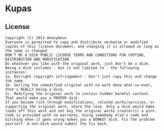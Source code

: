 # Kupas

## License

	Copyright (C) 2013 Anonymous
	Everyone is permitted to copy and distribute verbatim or modified copies of this license document, and changing it is allowed as long as the name is changed.
	DON'T BE A DICK PUBLIC LICENSE TERMS AND CONDITIONS FOR COPYING, DISTRIBUTION AND MODIFICATION
	Do whatever you like with the original work, just don't be a dick.
	Being a dick includes - but is not limited to - the following instances:
	1a. Outright copyright infringement - Don't just copy this and change the name.
	1b. Selling the unmodified original with no work done what-so-ever, that's REALLY being a dick.
	1c. Modifying the original work to contain hidden harmful content. That would make you a PROPER dick.
	If you become rich through modifications, related works/services, or supporting the original work, share the love. Only a dick would make loads off this work and not buy the original works creator(s) a pint.
	Code is provided with no warranty. Using somebody else's code and bitching when it goes wrong makes you a DONKEY dick. Fix the problem yourself. A non-dick would submit the fix back.